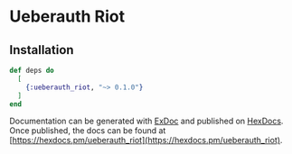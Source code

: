 # Ueberauth Riot

## Installation

```elixir
def deps do
  [
    {:ueberauth_riot, "~> 0.1.0"}
  ]
end
```

Documentation can be generated with [ExDoc](https://github.com/elixir-lang/ex_doc)
and published on [HexDocs](https://hexdocs.pm). Once published, the docs can
be found at [https://hexdocs.pm/ueberauth_riot](https://hexdocs.pm/ueberauth_riot).
